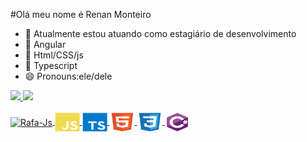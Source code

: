 #Olá meu nome é Renan Monteiro

- 🔭 Atualmente estou atuando como estagiário de desenvolvimento
- 🌱 Angular
- 🌱 Html/CSS/js
- 🌱 Typescript
- 😄 Pronouns:ele/dele


<div>
  <a href="https://github.com/renanmonteiroo">
  <img height="180em" src="https://github-readme-stats.vercel.app/api?username=renanmonteiroo&show_icons=true&theme=onedark&include_all_commits=true&count_private=true"/>
  <img height="180em" src="https://github-readme-stats.vercel.app/api/top-langs/?username=renanmonteiroo&layout=compact&langs_count=7&theme=onedark"/>
</div>
  <div style="display: inline_block"><br>
   <img  align="center" alt="Rafa-Js" height="30" width="40" src="https://cdn.jsdelivr.net/gh/devicons/devicon/icons/java/java-original.svg" />
  <img align="center" alt="Rafa-Js" height="30" width="40" src="https://raw.githubusercontent.com/devicons/devicon/master/icons/javascript/javascript-plain.svg">
  <img align="center" alt="Rafa-Ts" height="30" width="40" src="https://raw.githubusercontent.com/devicons/devicon/master/icons/typescript/typescript-plain.svg"> 
  <img align="center" alt="Rafa-HTML" height="30" width="40" src="https://raw.githubusercontent.com/devicons/devicon/master/icons/html5/html5-original.svg">
  <img align="center" alt="Rafa-CSS" height="30" width="40" src="https://raw.githubusercontent.com/devicons/devicon/master/icons/css3/css3-original.svg"> 
  <img align="center" alt="Rafa-Csharp" height="30" width="40" src="https://raw.githubusercontent.com/devicons/devicon/master/icons/csharp/csharp-original.svg">
</div>
